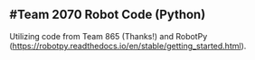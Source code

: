 #Team 2070 Robot Code (Python)
------------------------------

Utilizing code from Team 865 (Thanks!) and RobotPy (https://robotpy.readthedocs.io/en/stable/getting_started.html).
